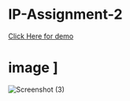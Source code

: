 # IP-Assignment-2
<a href="https://lokeshpatil-loki.github.io/IP-Assignment-2/">Click Here for demo</a>
# image ]
![Screenshot (3)](https://user-images.githubusercontent.com/109781546/198513453-757dc2cd-e0f5-4a5e-ba23-de1c4753294d.png)
